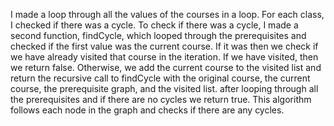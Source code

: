 I made a loop through all the values of the courses in a loop. For each class, I checked if there was a cycle. To check if there was a cycle, I made a second function, findCycle, which looped through the prerequisites and checked if the first value was the current course. If it was then we check if we have already visited that course in the iteration. If we have visited, then we return false. Otherwise, we add the current course to the visited list and return the recursive call to findCycle with the original course, the current course, the prerequisite graph, and the visited list. after looping through all the prerequisites and if there are no cycles we return true. This algorithm follows each node in the graph and checks if there are any cycles. 
